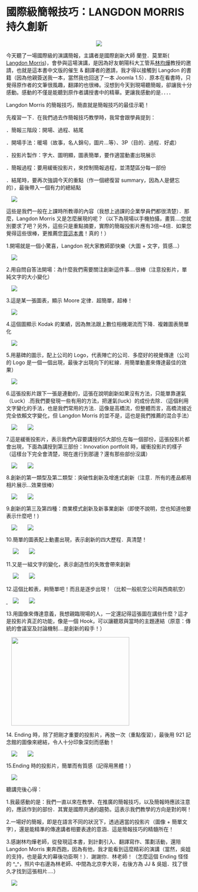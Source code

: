 # 國際級簡報技巧：LANGDON MORRIS 持久創新 

<div style="clear: both; text-align: center;"></div>
<div style="clear: both; text-align: center;"><a href="http://4.bp.blogspot.com/-jA8CBB2nts4/VhUv9zE5T9I/AAAAAAAAOBA/0CWD6IYhvpE/s1600/PIC3865_thumb.jpg" style="margin-left: 1em; margin-right: 1em;"><img border="0" src="http://4.bp.blogspot.com/-jA8CBB2nts4/VhUv9zE5T9I/AAAAAAAAOBA/0CWD6IYhvpE/s1600/PIC3865_thumb.jpg"/></a></div>
<p></p>
<div style="clear: both; text-align: center;"></div>
<p>今天聽了一場國際級的演講簡報，主講者是國際創新大師 蘭登．莫里斯( <a href="http://www.google.com.tw/search?hl=zh-TW&amp;rlz=1C1CHMI_zh-TWTW299TW319&amp;num=100&amp;newwindow=1&amp;q=langdon+morris&amp;btnG=%E6%90%9C%E5%B0%8B&amp;meta=cr%3DcountryTW&amp;aq=f&amp;oq=">Langdon Morris</a>)，會參與這場演講，是因為好友朝陽科大工管系<a href="http://www.cyut.edu.tw/~jlin/">林均燁</a>教授的邀請，也就是這本書中文版的催生 &amp; 翻譯者的邀請，我才得以接觸到 Langdon 的書籍（因為他親簽送我一本，當然我也回送了一本 Joomla 1.5）．原本在看書時，只覺得原作者的文筆很風趣，翻譯的也很棒。沒想到今天到現場聽簡報，卻讓我十分感動。感動的不僅是能聽到原作者講授書中的精華。更讓我感動的是．．．．</p>
<p>Langdon Morris 的簡報技巧，簡直就是簡報技巧的最佳示範！<a name="more"></a></p>
<p>先複習一下．在我們過去作簡報技巧教學時，我常會跟學員提到：</p>
<p>．簡報三階段：開場、過程、結尾</p>
<p>．開場手法：暖場（故事，名人錦句，圖片…等）、3P（目的．過程．好處）</p>
<p>．投影片製作：字大、圖明顯，圖表簡單，要作適當動畫出現展示</p>
<p>．簡報過程：要用緩衝投影片，來控制簡報過程，並清楚區分每一部份</p>
<p>．結尾時，要再次強調今天的重點（作一個總復習 summary，因為人是健忘的），最後帶入一個有力的總結點</p>
<p> <a href="http://4.bp.blogspot.com/-eHtaPzjPINE/VhUwAE_5weI/AAAAAAAAOB0/NyOqtSHspwE/s1600/image_thumb.jpg" style="margin-left: 1em; margin-right: 1em; text-align: center;"><img border="0" src="http://4.bp.blogspot.com/-eHtaPzjPINE/VhUwAE_5weI/AAAAAAAAOB0/NyOqtSHspwE/s1600/image_thumb.jpg"/></a></p>
<p>這些是我們一般在上課時所教導的內容（我想上過課的企業學員們都很清楚）．那麼，Langdon Morris 又是怎麼展現的呢？（以下為現場以手機拍攝，畫質….您就別要求了吧？另外，這些只是重點摘要，實際的簡報投影片應有3倍~4倍．如果您覺得這些很棒，更推薦您<a href="http://www.books.com.tw/exep/prod/booksfile.php?item=0010431526">買這本書</a>！真的！）</p>
<p>1.開場就是一個小驚喜，Langdon 祝大家教師節快樂（大圖 + 文字，質感…）</p>
<p><a href="http://1.bp.blogspot.com/-7KD3SvNbxI0/VhUv4ANYjWI/AAAAAAAAN-0/Evq4bzlvS80/s1600/PIC3680_thumb.jpg" style="margin-left: 1em; margin-right: 1em; text-align: center;"><img border="0" src="http://1.bp.blogspot.com/-7KD3SvNbxI0/VhUv4ANYjWI/AAAAAAAAN-0/Evq4bzlvS80/s1600/PIC3680_thumb.jpg"/></a></p>
<p>2.用自問自答法開場：為什麼我們需要關注創新這件事….很棒（注意投影片，單純文字的大小變化）</p>
<p><a href="http://4.bp.blogspot.com/-mEdj3CeYrcM/VhUv4KA9YSI/AAAAAAAAN-w/f20f4dh6w90/s1600/PIC3682_thumb.jpg" style="margin-left: 1em; margin-right: 1em; text-align: center;"><img border="0" src="http://4.bp.blogspot.com/-mEdj3CeYrcM/VhUv4KA9YSI/AAAAAAAAN-w/f20f4dh6w90/s1600/PIC3682_thumb.jpg"/></a></p>
<p>3.這是某一張圖表，顯示 Moore 定律．超簡單，超棒！</p>
<p><a href="http://2.bp.blogspot.com/-PWv36CkpmgU/VhUv4kIxOHI/AAAAAAAAN_I/dLQJO1ubY3I/s1600/PIC3686_thumb.jpg" style="margin-left: 1em; margin-right: 1em; text-align: center;"><img border="0" src="http://2.bp.blogspot.com/-PWv36CkpmgU/VhUv4kIxOHI/AAAAAAAAN_I/dLQJO1ubY3I/s1600/PIC3686_thumb.jpg"/></a></p>
<p>4.這個圖顯示 Kodak 的業績，因為無法跟上數位相機潮流而下降．複雜圖表簡單化</p>
<p><a href="http://3.bp.blogspot.com/-PZ9tlwSuMDM/VhUv4_wcJ1I/AAAAAAAAN_A/vdeLYg2FWO4/s1600/PIC3737_thumb.jpg" style="margin-left: 1em; margin-right: 1em; text-align: center;"><img border="0" src="http://3.bp.blogspot.com/-PZ9tlwSuMDM/VhUv4_wcJ1I/AAAAAAAAN_A/vdeLYg2FWO4/s1600/PIC3737_thumb.jpg"/></a></p>
<p>5.用墓碑的圖示，配上公司的 Logo，代表陣亡的公司．多麼好的視覺傳達（公司的 Logo 是一個一個出現，最後才出現向下的紅線．用簡單動畫來傳達最佳的效果）</p>
<p><a href="http://4.bp.blogspot.com/-Q7k8Jy8H_1Y/VhUv5P_3y3I/AAAAAAAAN_U/QN8rs8RdY-k/s1600/PIC3747_thumb.jpg" style="margin-left: 1em; margin-right: 1em; text-align: center;"><img border="0" src="http://4.bp.blogspot.com/-Q7k8Jy8H_1Y/VhUv5P_3y3I/AAAAAAAAN_U/QN8rs8RdY-k/s1600/PIC3747_thumb.jpg"/></a></p>
<p>6.這張投影片跟下一張是連動的，這張在說明創新如果沒有方法，只能單靠運氣（Luck）.而我們要發現一些有用的方法，把運氣(luck）的成份去除．（這個利用文字變化的手法，也是我們常用的方法．這像是高橋流，但整體而言，高橋流接近完全依賴文字變化，但 Langdon Morris 的並不是，這也是我們推薦的混合手法）</p>
<p> <a href="http://3.bp.blogspot.com/-gF43pUel3A4/VhUv5jGIL1I/AAAAAAAAN_M/h-1dOFwgQ5Y/s1600/PIC3767_thumb.jpg" style="margin-left: 1em; margin-right: 1em; text-align: center;"><img border="0" src="http://3.bp.blogspot.com/-gF43pUel3A4/VhUv5jGIL1I/AAAAAAAAN_M/h-1dOFwgQ5Y/s1600/PIC3767_thumb.jpg"/></a><a href="http://1.bp.blogspot.com/-Y-IRsCfPDJ4/VhUv6NI213I/AAAAAAAAN_s/0Ln7vAz81Mw/s1600/PIC3768_thumb.jpg" style="margin-left: 1em; margin-right: 1em; text-align: center;"><img border="0" src="http://1.bp.blogspot.com/-Y-IRsCfPDJ4/VhUv6NI213I/AAAAAAAAN_s/0Ln7vAz81Mw/s1600/PIC3768_thumb.jpg"/></a></p>
<p>7.這是緩衝投影片，表示我們內容要講授的5大部份,在每一個部份，這張投影片都會出現，下面為講授到第三部份：Innovation portfolit 時，緩衝投影片的樣子（這樣台下完全會清楚，現在進行到那邊？還有那些部份沒講）</p>
<p> <a href="http://1.bp.blogspot.com/-E5p_Wh0PpAQ/VhUv6JPnP8I/AAAAAAAAN_c/_ph0J-8orH8/s1600/PIC3771_thumb.jpg" style="margin-left: 1em; margin-right: 1em; text-align: center;"><img border="0" src="http://1.bp.blogspot.com/-E5p_Wh0PpAQ/VhUv6JPnP8I/AAAAAAAAN_c/_ph0J-8orH8/s1600/PIC3771_thumb.jpg"/></a><a href="http://4.bp.blogspot.com/-KhYq0E8W_Pc/VhUv8kdomvI/AAAAAAAAOAc/gB6WE7W_yXA/s1600/PIC3837_thumb.jpg" style="margin-left: 1em; margin-right: 1em; text-align: center;"><img border="0" src="http://4.bp.blogspot.com/-KhYq0E8W_Pc/VhUv8kdomvI/AAAAAAAAOAc/gB6WE7W_yXA/s1600/PIC3837_thumb.jpg"/></a></p>
<p>8.創新的第一類型及第二類型：突破性創新及增進式創新（注意．所有的產品都用相片展示…效果很棒）</p>
<p> <a href="http://3.bp.blogspot.com/-iwTysKnSB78/VhUv6RkbwvI/AAAAAAAAN_g/iHwxFjhh1lw/s1600/PIC3777_thumb.jpg" style="margin-left: 1em; margin-right: 1em; text-align: center;"><img border="0" src="http://3.bp.blogspot.com/-iwTysKnSB78/VhUv6RkbwvI/AAAAAAAAN_g/iHwxFjhh1lw/s1600/PIC3777_thumb.jpg"/></a><a href="http://4.bp.blogspot.com/-oYisIPfSeLI/VhUv7ZiiA7I/AAAAAAAAOAk/MHohUjClubU/s1600/PIC3780_thumb.jpg" style="margin-left: 1em; margin-right: 1em; text-align: center;"><img border="0" src="http://4.bp.blogspot.com/-oYisIPfSeLI/VhUv7ZiiA7I/AAAAAAAAOAk/MHohUjClubU/s1600/PIC3780_thumb.jpg"/></a></p>
<p>9.創新的第三及第四種：商業模式創新及新事業創新（即使不說明，您也知道他要表示什麼吧！)</p>
<p> <a href="http://4.bp.blogspot.com/-sdmhjmQRdP8/VhUv7Ti5WVI/AAAAAAAAN_8/WlNLPEpfMvo/s1600/PIC3785_thumb.jpg" style="margin-left: 1em; margin-right: 1em; text-align: center;"><img border="0" src="http://4.bp.blogspot.com/-sdmhjmQRdP8/VhUv7Ti5WVI/AAAAAAAAN_8/WlNLPEpfMvo/s1600/PIC3785_thumb.jpg"/></a><a href="http://4.bp.blogspot.com/-LcgBcHHffU0/VhUv7KB_lyI/AAAAAAAAN_4/UM_wKTbosCs/s1600/PIC3782_thumb.jpg" style="margin-left: 1em; margin-right: 1em; text-align: center;"><img border="0" src="http://4.bp.blogspot.com/-LcgBcHHffU0/VhUv7KB_lyI/AAAAAAAAN_4/UM_wKTbosCs/s1600/PIC3782_thumb.jpg"/></a></p>
<p>10.簡單的圖表配上動畫出現，表示創新的四大歷程．真清楚！</p>
<p> <a href="http://1.bp.blogspot.com/-KumM1zCv40w/VhUv8H_OaDI/AAAAAAAAOAE/uQnQrLbQVrI/s1600/PIC3790_thumb.jpg" style="margin-left: 1em; margin-right: 1em; text-align: center;"><img border="0" src="http://1.bp.blogspot.com/-KumM1zCv40w/VhUv8H_OaDI/AAAAAAAAOAE/uQnQrLbQVrI/s1600/PIC3790_thumb.jpg"/></a><a href="http://3.bp.blogspot.com/-B_Dki55PN9Q/VhUv8HUDshI/AAAAAAAAOAQ/q5Kz1W3J2uc/s1600/PIC3792_thumb.jpg" style="margin-left: 1em; margin-right: 1em; text-align: center;"><img border="0" src="http://3.bp.blogspot.com/-B_Dki55PN9Q/VhUv8HUDshI/AAAAAAAAOAQ/q5Kz1W3J2uc/s1600/PIC3792_thumb.jpg"/></a></p>
<p>11.又是一組文字的變化，表示創造性的失敗會帶來創新</p>
<p> <a href="http://2.bp.blogspot.com/-XUlOep1F3ew/VhUv9A4-DSI/AAAAAAAAOAs/aR5J4t9n8Og/s1600/PIC3846_thumb.jpg" style="margin-left: 1em; margin-right: 1em; text-align: center;"><img border="0" src="http://2.bp.blogspot.com/-XUlOep1F3ew/VhUv9A4-DSI/AAAAAAAAOAs/aR5J4t9n8Og/s1600/PIC3846_thumb.jpg"/></a><a href="http://3.bp.blogspot.com/-q_Ix2XzeoqU/VhUv9os2fEI/AAAAAAAAOA0/FXV4IUfmDgQ/s1600/PIC3848_thumb.jpg" style="margin-left: 1em; margin-right: 1em; text-align: center;"><img border="0" src="http://3.bp.blogspot.com/-q_Ix2XzeoqU/VhUv9os2fEI/AAAAAAAAOA0/FXV4IUfmDgQ/s1600/PIC3848_thumb.jpg"/></a></p>
<p>12.這個比較表，夠簡單吧！而且是逐步出現！（比較一般航空公司與西南航空）</p>
<p><a href="http://www.afu.tw/images/stories/LangdonMorris_2264/PIC3866.jpg"> </a><a href="http://4.bp.blogspot.com/-cWRowEleF_4/VhUv-OrETxI/AAAAAAAAOA4/IXiHt-Kz77Y/s1600/PIC3866_thumb.jpg" style="margin-left: 1em; margin-right: 1em; text-align: center;"><img border="0" src="http://4.bp.blogspot.com/-cWRowEleF_4/VhUv-OrETxI/AAAAAAAAOA4/IXiHt-Kz77Y/s1600/PIC3866_thumb.jpg"/></a><a href="http://4.bp.blogspot.com/-vDzZ3fmJkU8/VhUv-nGzzZI/AAAAAAAAOBM/OCtudYcvtZ8/s1600/PIC3877_thumb.jpg" style="margin-left: 1em; margin-right: 1em; text-align: center;"><img border="0" src="http://4.bp.blogspot.com/-vDzZ3fmJkU8/VhUv-nGzzZI/AAAAAAAAOBM/OCtudYcvtZ8/s1600/PIC3877_thumb.jpg"/></a></p>
<p>13.用圖像來傳達意義，我想親臨現場的人，一定還記得這張圖在講些什麼？這才是投影片真正的功能，像是一個 Hook，可以讓聽眾與當時的主題連結（原意：傳統的會議室及討論機制….是創新的殺手！）</p>
<p><a href="http://2.bp.blogspot.com/-a6kMw_sRkFQ/VhUv-7UsoEI/AAAAAAAAOBI/XAlZ-0O0WmM/s1600/PIC3885_thumb.jpg" style="margin-left: 1em; margin-right: 1em; text-align: center;"><img border="0" height="240" src="http://2.bp.blogspot.com/-a6kMw_sRkFQ/VhUv-7UsoEI/AAAAAAAAOBI/XAlZ-0O0WmM/s320/PIC3885_thumb.jpg" width="320"/></a></p>
<p>14. Ending 時，除了把剛才重要的投影片，再放一次（重點復習），最後用 921 記念館的圖像來總結，令人十分印象深刻而感動！</p>
<p> <a href="http://2.bp.blogspot.com/-webPFFJzsQA/VhUv_PpDtJI/AAAAAAAAOBs/6VKWJ30pFUs/s1600/PIC3912_thumb.jpg" style="margin-left: 1em; margin-right: 1em; text-align: center;"><img border="0" src="http://2.bp.blogspot.com/-webPFFJzsQA/VhUv_PpDtJI/AAAAAAAAOBs/6VKWJ30pFUs/s1600/PIC3912_thumb.jpg"/></a><a href="http://2.bp.blogspot.com/-ny62TbSlbVc/VhUv_VdbF_I/AAAAAAAAOBU/fJyAAgJWIio/s1600/PIC3914_thumb.jpg" style="margin-left: 1em; margin-right: 1em; text-align: center;"><img border="0" src="http://2.bp.blogspot.com/-ny62TbSlbVc/VhUv_VdbF_I/AAAAAAAAOBU/fJyAAgJWIio/s1600/PIC3914_thumb.jpg"/></a></p>
<p>15.Ending 時的投影片，簡單而有質感（記得用黑體！）</p>
<p><a href="http://4.bp.blogspot.com/-knFQfrDiUh0/VhUv_iGsIEI/AAAAAAAAOBY/RTPZNI7qroU/s1600/PIC3916_thumb.jpg" style="margin-left: 1em; margin-right: 1em; text-align: center;"><img border="0" src="http://4.bp.blogspot.com/-knFQfrDiUh0/VhUv_iGsIEI/AAAAAAAAOBY/RTPZNI7qroU/s1600/PIC3916_thumb.jpg"/></a></p>
<p>聽講完後心得：</p>
<p>1.我最感動的是：我們一直以來在教學、在推廣的簡報技巧，以及簡報時應該注意的，應該作到的部份．其實是國際共通的趨勢。這表示我們教學的方向是對的啊！</p>
<p>2.一場好的簡報，即是在語言不同的狀況下，透過適當的投影片（圖像 + 簡單文字），還是能精準的傳達講者相要表達的意涵．這是簡報技巧的精髓所在！</p>
<p>3.感謝林均燁老師，從發現這本書，到計劃引入、翻譯寫作、策劃活動，還陪 Langdon Morris 東奔西跑，因為有他，我才能看到這麼精彩的演講（當然，吳姐的支持，也是最大的幕後功臣啊！）．謝謝你．林老師！（怎麼這個 Ending 怪怪的 ^_^，照片中右邊為林老師、中間為北京李大哥，右後方為 JJ &amp; 吳姐．找了很久才找到這張相片….）</p>
<div><a href="http://2.bp.blogspot.com/-r5xUULRHhxk/VhUv4Alu8iI/AAAAAAAAN-4/KUN5y_exLBQ/s1600/03_thumb_3.jpg" style="margin-left: 1em; margin-right: 1em; text-align: center;"><img border="0" src="http://2.bp.blogspot.com/-r5xUULRHhxk/VhUv4Alu8iI/AAAAAAAAN-4/KUN5y_exLBQ/s1600/03_thumb_3.jpg"/></a>
<div></div>
</div>